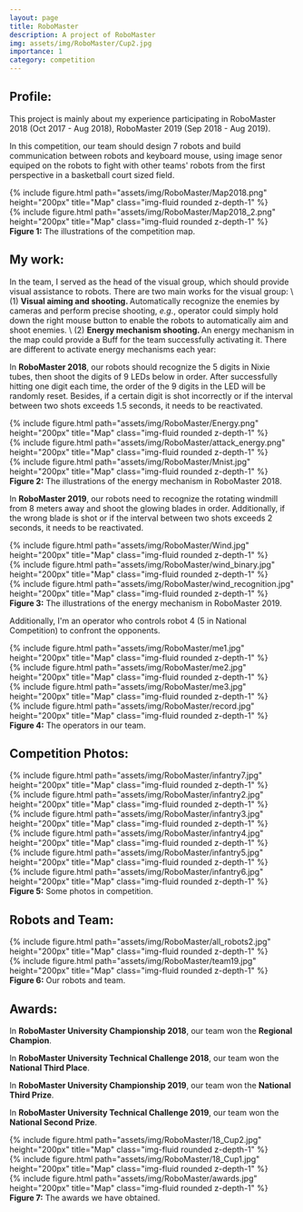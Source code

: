 ```yaml
---
layout: page
title: RoboMaster
description: A project of RoboMaster
img: assets/img/RoboMaster/Cup2.jpg
importance: 1
category: competition
---
```


<h2><b>Profile:</b></h2>
This project is mainly about my experience participating in RoboMaster 2018 (Oct 2017 - Aug 2018), RoboMaster 2019 (Sep 2018 - Aug 2019).

In this competition, our team should design 7 robots and build communication between robots and keyboard mouse, using image senor equiped on the robots to fight with other teams' robots from the first perspective in a basketball court sized field. 

<style>
  .row .col-sm img {
    min-height: 250px;
  }
</style>

<div class="row">
    <div class="col-sm mt-3 mt-md-0">
        {% include figure.html path="assets/img/RoboMaster/Map2018.png" height="200px" title="Map" class="img-fluid rounded z-depth-1" %}
    </div>
    <div class="col-sm mt-3 mt-md-0">
        {% include figure.html path="assets/img/RoboMaster/Map2018_2.png" height="200px" title="Map" class="img-fluid rounded z-depth-1" %}
    </div>
</div>
<div class="caption">
    <b>Figure 1:</b> The illustrations of the competition map.
</div>

<h2><b>My work:</b></h2>

In the team, I served as the head of the visual group, which should provide visual assistance to robots. There are two main works for the visual group: \\
(1) <b>Visual aiming and shooting. </b> Automatically recognize the enemies by cameras and perform precise shooting, <i>e.g.</i>, operator could simply hold down the right mouse button to enable the robots to automatically aim and shoot enemies. \\
(2) <b>Energy mechanism shooting. </b> An energy mechanism in the map could provide a Buff for the team successfully activating it. There are different to activate energy mechanisms each year:

In <b>RoboMaster 2018</b>, our robots should recognize the 5 digits in Nixie tubes, then shoot the digits of 9 LEDs below in order. After successfully hitting one digit each time, the order of the 9 digits in the LED will be randomly reset. Besides, if a certain digit is shot incorrectly or if the interval between two shots exceeds 1.5 seconds, it needs to be reactivated.

<div class="row">
    <div class="col-sm-4 mt-3 mt-md-0">
        {% include figure.html path="assets/img/RoboMaster/Energy.png" height="200px" title="Map" class="img-fluid rounded z-depth-1" %}
    </div>
    <div class="col-sm-4 mt-3 mt-md-0">
        {% include figure.html path="assets/img/RoboMaster/attack_energy.png" height="200px" title="Map" class="img-fluid rounded z-depth-1" %}
    </div>
     <div class="col-sm-4 mt-3 mt-md-0">
        {% include figure.html path="assets/img/RoboMaster/Mnist.jpg" height="200px" title="Map" class="img-fluid rounded z-depth-1" %}
    </div>
</div>
<div class="caption">
    <b>Figure 2:</b> The illustrations of the energy mechanism in RoboMaster 2018.
</div>

In <b>RoboMaster 2019</b>, our robots need to recognize the rotating windmill from 8 meters away and shoot the glowing blades in order. Additionally, if the wrong blade is shot or if the interval between two shots exceeds 2 seconds, it needs to be reactivated.

<div class="row">
    <div class="col-sm-4 mt-3 mt-md-0">
        {% include figure.html path="assets/img/RoboMaster/Wind.jpg" height="200px" title="Map" class="img-fluid rounded z-depth-1" %}
    </div>
    <div class="col-sm-4 mt-3 mt-md-0">
        {% include figure.html path="assets/img/RoboMaster/wind_binary.jpg" height="200px" title="Map" class="img-fluid rounded z-depth-1" %}
    </div>
     <div class="col-sm-4 mt-3 mt-md-0">
        {% include figure.html path="assets/img/RoboMaster/wind_recognition.jpg" height="200px" title="Map" class="img-fluid rounded z-depth-1" %}
    </div>
</div>
<div class="caption">
    <b>Figure 3:</b> The illustrations of the energy mechanism in RoboMaster 2019.
</div>

Additionally, I'm an operator who controls robot 4 (5 in National Competition) to confront the opponents. 

<div class="row">
    <div class="col-sm-3 mt-3 mt-md-0">
        {% include figure.html path="assets/img/RoboMaster/me1.jpg" height="200px" title="Map" class="img-fluid rounded z-depth-1" %}
    </div>
    <div class="col-sm-3 mt-3 mt-md-0">
        {% include figure.html path="assets/img/RoboMaster/me2.jpg" height="200px" title="Map" class="img-fluid rounded z-depth-1" %}
    </div>
    <div class="col-sm-3 mt-3 mt-md-0">
        {% include figure.html path="assets/img/RoboMaster/me3.jpg" height="200px" title="Map" class="img-fluid rounded z-depth-1" %}
    </div>
    <div class="col-sm-3 mt-3 mt-md-0">
        {% include figure.html path="assets/img/RoboMaster/record.jpg" height="200px" title="Map" class="img-fluid rounded z-depth-1" %}
    </div>
</div>
<div class="caption">
    <b>Figure 4:</b> The operators in our team.
</div>

<h2><b>Competition Photos:</b></h2>

<div class="row">
    <div class="col-sm-4 mt-3 mt-md-0">
        {% include figure.html path="assets/img/RoboMaster/infantry7.jpg" height="200px" title="Map" class="img-fluid rounded z-depth-1" %}
    </div>
    <div class="col-sm-4 mt-3 mt-md-0">
        {% include figure.html path="assets/img/RoboMaster/infantry2.jpg" height="200px" title="Map" class="img-fluid rounded z-depth-1" %}
    </div>
    <div class="col-sm-4 mt-3 mt-md-0">
        {% include figure.html path="assets/img/RoboMaster/infantry3.jpg" height="200px" title="Map" class="img-fluid rounded z-depth-1" %}
    </div>
</div>
<div class="row">
    <div class="col-sm-4 mt-3 mt-md-0">
        {% include figure.html path="assets/img/RoboMaster/infantry4.jpg" height="200px" title="Map" class="img-fluid rounded z-depth-1" %}
    </div>
    <div class="col-sm-4 mt-3 mt-md-0">
        {% include figure.html path="assets/img/RoboMaster/infantry5.jpg" height="200px" title="Map" class="img-fluid rounded z-depth-1" %}
    </div>
    <div class="col-sm-4 mt-3 mt-md-0">
        {% include figure.html path="assets/img/RoboMaster/infantry6.jpg" height="200px" title="Map" class="img-fluid rounded z-depth-1" %}
    </div>
</div>
<div class="caption">
    <b>Figure 5:</b> Some photos in competition.
</div>

<h2><b>Robots and Team:</b></h2>
<div class="row">
    <div class="col-sm mt-3 mt-md-0">
        {% include figure.html path="assets/img/RoboMaster/all_robots2.jpg" height="200px" title="Map" class="img-fluid rounded z-depth-1" %}
    </div>
    <div class="col-sm mt-3 mt-md-0">
        {% include figure.html path="assets/img/RoboMaster/team19.jpg" height="200px" title="Map" class="img-fluid rounded z-depth-1" %}
    </div>
</div>
<div class="caption">
    <b>Figure 6:</b> Our robots and team.
</div>

<h2><b>Awards:</b></h2>
In <b>RoboMaster University Championship 2018</b>, our team won the <b>Regional Champion</b>.

In <b>RoboMaster University Technical Challenge 2018</b>, our team won the <b>National Third Place</b>.

In <b>RoboMaster University Championship 2019</b>, our team won the <b>National Third Prize</b>.

In <b>RoboMaster University Technical Challenge 2019</b>, our team won the <b>National Second Prize</b>.

<div class="row">
    <div class="col-sm mt-3 mt-md-0">
        {% include figure.html path="assets/img/RoboMaster/18_Cup2.jpg" height="200px" title="Map" class="img-fluid rounded z-depth-1" %}
    </div>
    <div class="col-sm mt-3 mt-md-0">
        {% include figure.html path="assets/img/RoboMaster/18_Cup1.jpg" height="200px" title="Map" class="img-fluid rounded z-depth-1" %}
    </div>
    <div class="col-sm mt-3 mt-md-0">
        {% include figure.html path="assets/img/RoboMaster/awards.jpg" height="200px" title="Map" class="img-fluid rounded z-depth-1" %}
    </div>
</div>
<div class="caption">
    <b>Figure 7:</b> The awards we have obtained.
</div>


